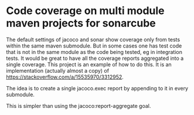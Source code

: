 # Code coverage on multi module maven projects for sonarcube

The default settings of jacoco and sonar show coverage only from tests within the 
same maven submodule. But in some cases one has test code that is not in the same module
as the code being tested, eg in integration tests. It would be great to have all the 
coverage reports aggregated into a single coverage. This project is an example of 
how to do this. It is an implementation (actually almost a copy) of
<https://stackoverflow.com/a/15535970/3312952>. 

The idea is to create a single jacoco.exec report by appending to it in every submodule.

This is simpler than using the jacoco:report-aggregate goal.
 